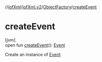 //[iofXml](../../../index.md)/[iofXml.v2](../index.md)/[ObjectFactory](index.md)/[createEvent](create-event.md)

# createEvent

[jvm]\
open fun [createEvent](create-event.md)(): [Event](../-event/index.md)

Create an instance of [Event](../-event/index.md)
